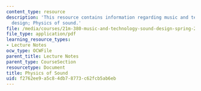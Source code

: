 ```yaml
---
content_type: resource
description: 'This resource contains information regarding music and technology: Sound
  design; Physics of sound.'
file: /media/courses/21m-380-music-and-technology-sound-design-spring-2016/f2762ee9a5c84db78773c62fcb5ab6eb_MIT21M_380S16_Lec05.pdf
file_type: application/pdf
learning_resource_types:
- Lecture Notes
ocw_type: OCWFile
parent_title: Lecture Notes
parent_type: CourseSection
resourcetype: Document
title: Physics of Sound
uid: f2762ee9-a5c8-4db7-8773-c62fcb5ab6eb
---
```

